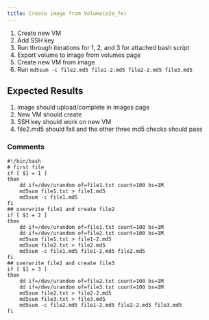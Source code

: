 ```yaml
---
title: Create image from Volume(e2e_fe)
---
```

1. Create new VM
1. Add SSH key
1. Run through iterations for 1, 2, and 3 for attached bash script
1. Export volume to image from volumes page
1. Create new VM from image
1. Run `md5sum -c file2.md5 file1-2.md5 file2-2.md5 file3.md5`

## Expected Results
1. image should upload/complete in images page
1. New VM should create
1. SSH key should work on new VM
1. file2.md5 should fail and the other three md5 checks should pass

### Comments
```
#!/bin/bash
# first file
if [ $1 = 1 ]
then
    dd if=/dev/urandom of=file1.txt count=100 bs=1M
    md5sum file1.txt > file1.md5
    md5sum -c file1.md5
fi
## overwrite file1 and create file2
if [ $1 = 2 ]
then
    dd if=/dev/urandom of=file1.txt count=100 bs=1M
    dd if=/dev/urandom of=file2.txt count=100 bs=1M
    md5sum file1.txt > file1-2.md5
    md5sum file2.txt > file2.md5
    md5sum -c file1.md5 file1-2.md5 file2.md5
fi
## overwrite file2 and create file3
if [ $1 = 3 ]
then
    dd if=/dev/urandom of=file2.txt count=100 bs=1M
    dd if=/dev/urandom of=file3.txt count=100 bs=1M
    md5sum file2.txt > file2-2.md5
    md5sum file3.txt > file3.md5
    md5sum -c file2.md5 file1-2.md5 file2-2.md5 file3.md5
fi
```